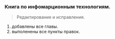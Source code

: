### Книга по инфомарционным технологиям.

> Редактирование и исправления.
1) добавлены все главы.
2) выполенены все пункты правок.
